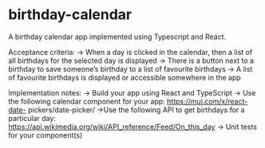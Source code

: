 # birthday-calendar
A birthday calendar app implemented using Typescript and React.

Acceptance criteria:
-> When a day is clicked in the calendar, then a list of all birthdays for the selected day is displayed
-> There is a button next to a birthday to save someone’s birthday to a list of favourite birthdays
-> A list of favourite birthdays is displayed or accessible somewhere in the app

Implementation notes:
-> Build your app using React and TypeScript
-> Use the following calendar component for your app: https://mui.com/x/react-date-
pickers/date-picker/
->Use the following API to get birthdays for a particular day:
https://api.wikimedia.org/wiki/API_reference/Feed/On_this_day
-> Unit tests for your component(s)

